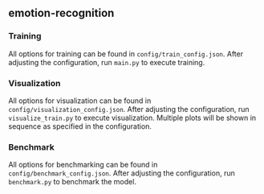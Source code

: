 ## emotion-recognition
### Training
All options for training can be found in `config/train_config.json`.
After adjusting the configuration, run `main.py` to execute training.

### Visualization
All options for visualization can be found in `config/visualization_config.json`.
After adjusting the configuration, run `visualize_train.py` to execute visualization.
Multiple plots will be shown in sequence as specified in the configuration.

### Benchmark
All options for benchmarking can be found in `config/benchmark_config.json`.
After adjusting the configuration, run `benchmark.py` to benchmark the model.
